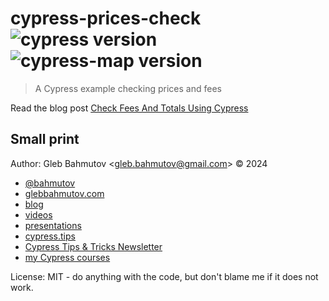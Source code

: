 # cypress-prices-check ![cypress version](https://img.shields.io/badge/cypress-13.6.6-brightgreen) ![cypress-map version](https://img.shields.io/badge/cypress--map-1.36.0-brightgreen)

> A Cypress example checking prices and fees

Read the blog post [Check Fees And Totals Using Cypress](https://glebbahmutov.com/blog/check-fees-using-cypress/)

## Small print

Author: Gleb Bahmutov &lt;gleb.bahmutov@gmail.com&gt; &copy; 2024

- [@bahmutov](https://twitter.com/bahmutov)
- [glebbahmutov.com](https://glebbahmutov.com)
- [blog](https://glebbahmutov.com/blog)
- [videos](https://www.youtube.com/glebbahmutov)
- [presentations](https://slides.com/bahmutov)
- [cypress.tips](https://cypress.tips)
- [Cypress Tips & Tricks Newsletter](https://cypresstips.substack.com/)
- [my Cypress courses](https://cypress.tips/courses)

License: MIT - do anything with the code, but don't blame me if it does not work.
